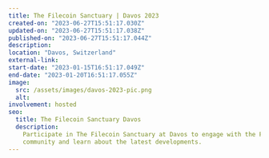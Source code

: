```yaml
---
title: The Filecoin Sanctuary | Davos 2023
created-on: "2023-06-27T15:51:17.030Z"
updated-on: "2023-06-27T15:51:17.038Z"
published-on: "2023-06-27T15:51:17.044Z"
description:
location: "Davos, Switzerland"
external-link:
start-date: "2023-01-15T16:51:17.049Z"
end-date: "2023-01-20T16:51:17.055Z"
image:
  src: /assets/images/davos-2023-pic.png
  alt:
involvement: hosted
seo:
  title: The Filecoin Sanctuary Davos
  description:
    Participate in The Filecoin Sanctuary at Davos to engage with the Filecoin
    community and learn about the latest developments.
---
```

